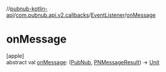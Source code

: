 //[pubnub-kotlin-api](../../../index.md)/[com.pubnub.api.v2.callbacks](../index.md)/[EventListener](index.md)/[onMessage](on-message.md)

# onMessage

[apple]\
abstract val [onMessage](on-message.md): ([PubNub](../../com.pubnub.api/-pub-nub/index.md), [PNMessageResult](../../../../../pubnub-kotlin/pubnub-kotlin-core-api/pubnub-kotlin-core-api/com.pubnub.api.models.consumer.pubsub/-p-n-message-result/index.md)) -&gt; [Unit](https://kotlinlang.org/api/core/kotlin-stdlib/kotlin/-unit/index.html)
